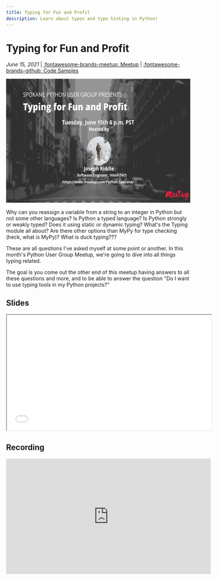 ```yaml
---
title: Typing for Fun and Profit
description: Learn about types and type hinting in Python!
---
```


# Typing for Fun and Profit

_June 15, 2021_ | [:fontawesome-brands-meetup: Meetup](https://www.meetup.com/Python-Spokane/events/278681498/) | [:fontawesome-brands-github: Code Samples](https://github.com/python-spokane/typing-for-fun-and-profit)

<img src="/img/typing-for-fun-and-profit.png" width="600" height="337.5">

Why can you reassign a variable from a string to an integer in Python but not some other languages? Is Python a typed language? Is Python strongly or weakly typed? Does it using static or dynamic typing? What's the Typing module all about? Are there other options than MyPy for type checking (heck, what _is_ MyPy)? What is duck typing???

These are all questions I've asked myself at some point or another. In this month's Python User Group Meetup, we're going to dive into all things typing related.

The goal is you come out the other end of this meetup having answers to all these questions and more, and to be able to answer the question "Do I want to use typing tools in my Python projects?"

## Slides

<iframe width="560" height="315" src="/static/Typing-for-Fun-and-Profit-Slides.html"></iframe>

## Recording

<iframe width="560" height="315" src="https://www.youtube-nocookie.com/embed/OUq_qrf-Ro0" title="YouTube video player" frameborder="0" allow="accelerometer; autoplay; clipboard-write; encrypted-media; gyroscope; picture-in-picture" allowfullscreen></iframe>
